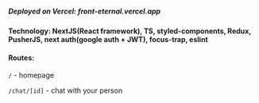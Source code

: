 <h5>Deployed on Vercel: <a herf={https://front-eternal.vercel.app/}>front-eternal.vercel.app</a></h5>
<h4>Technology: NextJS(React framework), TS, styled-components, Redux, PusherJS, next auth(google auth + JWT), focus-trap, eslint</h4>
<h4>Routes:</h4>
<p><code>/</code> - homepage</p>
<p><code>/chat/[id]</code> - chat with your person</p>

